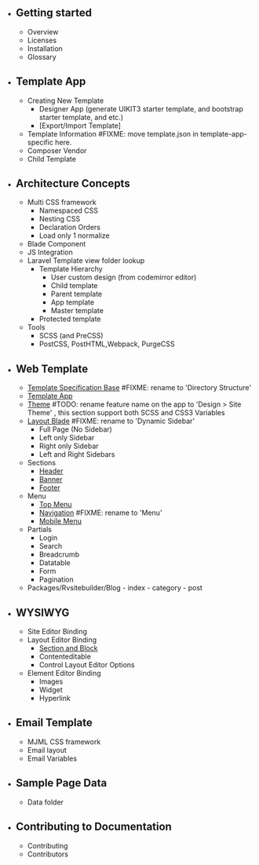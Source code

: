 - ## Getting started
  - Overview
  - Licenses
  - Installation
  - Glossary

- ## Template App
  - Creating New Template
      - Designer App (generate UIKIT3 starter template, and bootstrap starter template, and etc.)
      - [Export/Import Template]   
  - Template Information #FIXME: move template.json in template-app-specific here.
  - Composer Vendor
  - Child Template
  
- ## Architecture Concepts
  - Multi CSS framework
      - Namespaced CSS
      - Nesting CSS
      - Declaration Orders  
      - Load only 1 normalize      
  - Blade Component
  - JS Integration
  - Laravel Template view folder lookup
      - Template Hierarchy
          - User custom design (from codemirror editor)
          - Child template
          - Parent template
          - App template
          - Master template
      - Protected template
  - Tools
      - SCSS (and PreCSS)
      - PostCSS, PostHTML,Webpack, PurgeCSS
  
- ## Web Template
  - [Template Specification Base](template-specific.md) #FIXME: rename to 'Directory Structure'
  - [Template App](template-app-specific.md)
  - [Theme](theme.md) #TODO: rename feature name on the app to 'Design > Site Theme'  , this section support both SCSS and CSS3 Variables
  - [Layout Blade](layout.md) #FIXME: rename to 'Dynamic Sidebar' 
      - Full Page (No Sidebar)
      - Left only Sidebar
      - Right only Sidebar
      - Left and Right Sidebars          
  - Sections
      - [Header](header.md)
      - [Banner](banner.md)
      - [Footer](footer.md) 
  - Menu
      - [Top Menu](top.md)
      - [Navigation](navigation.md) #FIXME: rename to 'Menu'  
      - [Mobile Menu](mobile-menu.md) 
  - Partials
      - Login
      - Search
      - Breadcrumb
      - Datatable
      - Form
      - Pagination
  - Packages/Rvsitebuilder/Blog
        - index
        - category
        - post        

- ## WYSIWYG
   - Site Editor Binding
   - Layout Editor Binding
      - [Section and Block](section.md)
      - Contenteditable
      - Control Layout Editor Options
   - Element Editor Binding
      - Images
      - Widget
      - Hyperlink
  
- ## Email Template 
  - MJML CSS framework
  - Email layout
  - Email Variables  
  
- ## Sample Page Data
  - Data folder
  
- ## Contributing to Documentation
  - Contributing
  - Contributors  
